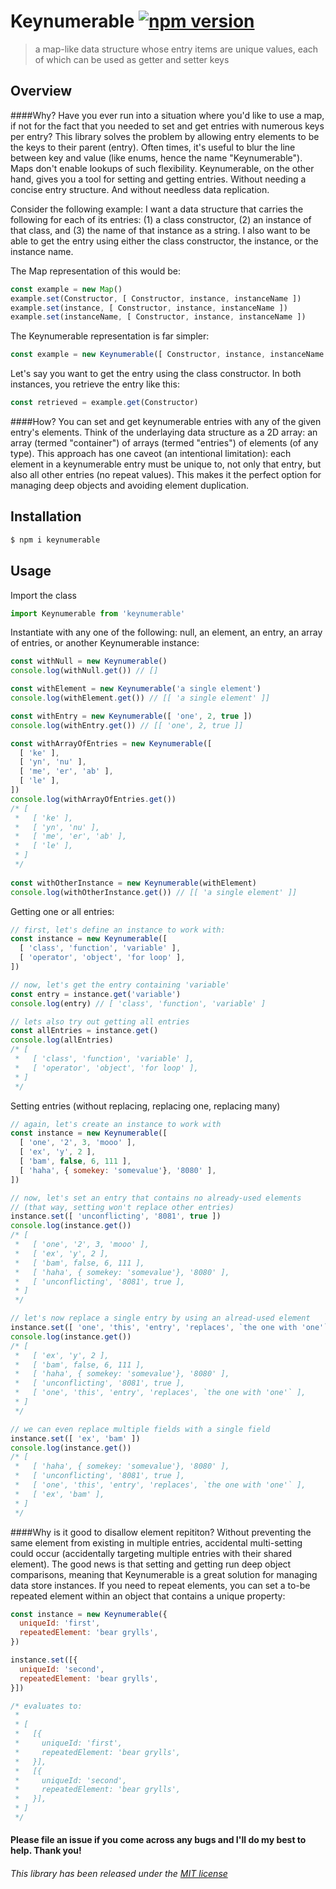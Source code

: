 Keynumerable [![npm version](https://img.shields.io/npm/v/keynumerable.svg?style=flat)](keynumerable)
=============================

> a map-like data structure whose entry items are unique values, each of which can be used as getter and setter keys

## Overview

####Why?
Have you ever run into a situation where you'd like to use a map, if not for the fact that you needed to set and get entries with numerous keys per entry? This library solves the problem by allowing entry elements to be the keys to their parent (entry). Often times, it's useful to blur the line between key and value (like enums, hence the name "Keynumerable"). Maps don't enable lookups of such flexibility. Keynumerable, on the other hand, gives you a tool for setting and getting entries. Without needing a concise entry structure. And without needless data replication.

Consider the following example: I want a data structure that carries the following for each of its entries: (1) a class constructor, (2) an instance of that class, and (3) the name of that instance as a string. I also want to be able to get the entry using either the class constructor, the instance, or the instance name.

The Map representation of this would be:

```js
const example = new Map()
example.set(Constructor, [ Constructor, instance, instanceName ])
example.set(instance, [ Constructor, instance, instanceName ])
example.set(instanceName, [ Constructor, instance, instanceName ])
```

The Keynumerable representation is far simpler:

```js
const example = new Keynumerable([ Constructor, instance, instanceName ])
```

Let's say you want to get the entry using the class constructor. In both instances, you retrieve the entry like this:

```js
const retrieved = example.get(Constructor)
```

####How?
You can set and get keynumerable entries with any of the given entry's elements. Think of the underlaying data structure as a 2D array: an array (termed "container") of arrays (termed "entries") of elements (of any type). This approach has one caveot (an intentional limitation): each element in a keynumerable entry must be unique to, not only that entry, but also all other entries (no repeat values). This makes it the perfect option for managing deep objects and avoiding element duplication.

## Installation

```sh
$ npm i keynumerable
```

## Usage

Import the class

```js
import Keynumerable from 'keynumerable'
```

Instantiate with any one of the following: null, an element, an entry, an array of entries, or another Keynumerable instance:

```js
const withNull = new Keynumerable()
console.log(withNull.get()) // []

const withElement = new Keynumerable('a single element')
console.log(withElement.get()) // [[ 'a single element' ]]

const withEntry = new Keynumerable([ 'one', 2, true ])
console.log(withEntry.get()) // [[ 'one', 2, true ]]

const withArrayOfEntries = new Keynumerable([
  [ 'ke' ],
  [ 'yn', 'nu' ],
  [ 'me', 'er', 'ab' ],
  [ 'le' ],
])
console.log(withArrayOfEntries.get())
/* [
 *   [ 'ke' ],
 *   [ 'yn', 'nu' ],
 *   [ 'me', 'er', 'ab' ],
 *   [ 'le' ],
 * ]
 */
 
const withOtherInstance = new Keynumerable(withElement)
console.log(withOtherInstance.get()) // [[ 'a single element' ]]
```

Getting one or all entries:

```js
// first, let's define an instance to work with:
const instance = new Keynumerable([
  [ 'class', 'function', 'variable' ],
  [ 'operator', 'object', 'for loop' ],
])

// now, let's get the entry containing 'variable'
const entry = instance.get('variable')
console.log(entry) // [ 'class', 'function', 'variable' ]

// lets also try out getting all entries
const allEntries = instance.get()
console.log(allEntries)
/* [
 *   [ 'class', 'function', 'variable' ],
 *   [ 'operator', 'object', 'for loop' ],
 * ]
 */
```

Setting entries (without replacing, replacing one, replacing many)

```js
// again, let's create an instance to work with
const instance = new Keynumerable([
  [ 'one', '2', 3, 'mooo' ],
  [ 'ex', 'y', 2 ],
  [ 'bam', false, 6, 111 ],
  [ 'haha', { somekey: 'somevalue'}, '8080' ],
])

// now, let's set an entry that contains no already-used elements
// (that way, setting won't replace other entries)
instance.set([ 'unconflicting', '8081', true ])
console.log(instance.get())
/* [
 *   [ 'one', '2', 3, 'mooo' ],
 *   [ 'ex', 'y', 2 ],
 *   [ 'bam', false, 6, 111 ],
 *   [ 'haha', { somekey: 'somevalue'}, '8080' ],
 *   [ 'unconflicting', '8081', true ],
 * ]
 */

// let's now replace a single entry by using an alread-used element
instance.set([ 'one', 'this', 'entry', 'replaces', `the one with 'one'` ])
console.log(instance.get())
/* [
 *   [ 'ex', 'y', 2 ],
 *   [ 'bam', false, 6, 111 ],
 *   [ 'haha', { somekey: 'somevalue'}, '8080' ],
 *   [ 'unconflicting', '8081', true ],
 *   [ 'one', 'this', 'entry', 'replaces', `the one with 'one'` ],
 * ]
 */

// we can even replace multiple fields with a single field
instance.set([ 'ex', 'bam' ])
console.log(instance.get())
/* [
 *   [ 'haha', { somekey: 'somevalue'}, '8080' ],
 *   [ 'unconflicting', '8081', true ],
 *   [ 'one', 'this', 'entry', 'replaces', `the one with 'one'` ],
 *   [ 'ex', 'bam' ],
 * ]
 */
```


####Why is it good to disallow element repititon?
Without preventing the same element from existing in multiple entries, accidental multi-setting could occur (accidentally targeting multiple entries with their shared element). The good news is that setting and getting run deep object comparisons, meaning that Keynumerable is a great solution for managing data store instances. If you need to repeat elements, you can set a to-be repeated element within an object that contains a unique property:

```js
const instance = new Keynumerable({
  uniqueId: 'first',
  repeatedElement: 'bear grylls',
})

instance.set([{
  uniqueId: 'second',
  repeatedElement: 'bear grylls',
}])

/* evaluates to:
 *
 * [
 *   [{
 *     uniqueId: 'first',
 *     repeatedElement: 'bear grylls',
 *   }],
 *   [{
 *     uniqueId: 'second',
 *     repeatedElement: 'bear grylls',
 *   }],
 * ]
 */


```

#### Please file an issue if you come across any bugs and I'll do my best to help. Thank you!



###### This library has been released under the [MIT license](https://mit-license.org/)